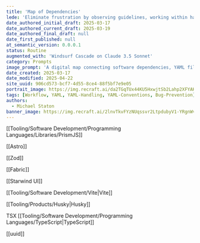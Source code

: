 ```yaml
---
title: 'Map of Dependencies'
lede: 'Eliminate frustration by observing guidelines, working within hard rules and constraints, and learning to detect YAML irregularities that could cause bugs and failures.'
date_authored_initial_draft: 2025-03-17
date_authored_current_draft: 2025-03-19
date_authored_final_draft: null
date_first_published: null
at_semantic_version: 0.0.0.1
status: Routine
augmented_with: 'Windsurf Cascade on Claude 3.5 Sonnet'
category: Prompts
image_prompt: 'A digital map connecting software dependencies, YAML files, and project modules with glowing lines—highlighting constraint rules and error prevention.'
date_created: 2025-03-17
date_modified: 2025-04-22
site_uuid: 906cd573-bcf7-4d55-8ce4-88f5bf7e9e05
portrait_image: https://img.recraft.ai/da2TGqTUx44KU5HxwjtSb2Lahp2XFYAKT6ybMP7uXns/rs:fit:1024:1820:0/raw:1/plain/abs://external/images/da97c9d0-4a5c-4068-9b7f-70039f2eef36
tags: [Workflow, YAML, YAML-Handling, YAML-Conventions, Bug-Prevention]
authors:
  - Michael Staton
banner_image: https://img.recraft.ai/2lnvTkvFYzNUqssvr2LtpdubyV1-YRgnWvb4gMH0cgc/rs:fit:1024:2048:0/raw:1/plain/abs://external/images/09df0047-1f01-44ae-be31-ddcdf537aa29
---
```


[[Tooling/Software Development/Programming Languages/Libraries/PrismJS]]

[[Astro]]

[[Zod]]

[[Fabric]]

[[Starwind UI]]

[[Tooling/Software Development/Vite|Vite]]

[[Tooling/Products/Husky|Husky]]

TSX
[[Tooling/Software Development/Programming Languages/TypeScript|TypeScript]]

[[uuid]]
